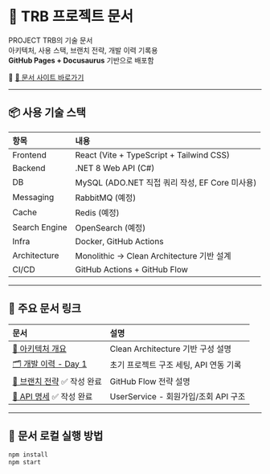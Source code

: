 # 📘 TRB 프로젝트 문서

PROJECT TRB의 기술 문서  
아키텍처, 사용 스택, 브랜치 전략, 개발 이력 기록용  
**GitHub Pages + Docusaurus** 기반으로 배포함

🔗 [📂 문서 사이트 바로가기](https://hyunpaper.github.io/docs/)

---

## 📦 사용 기술 스택

| 항목 | 내용 |
|:--|:--|
| Frontend | React (Vite + TypeScript + Tailwind CSS) |
| Backend | .NET 8 Web API (C#) |
| DB | MySQL (ADO.NET 직접 쿼리 작성, EF Core 미사용) |
| Messaging | RabbitMQ (예정) |
| Cache | Redis (예정) |
| Search Engine | OpenSearch (예정) |
| Infra | Docker, GitHub Actions |
| Architecture | Monolithic → Clean Architecture 기반 설계 |
| CI/CD | GitHub Actions + GitHub Flow |

---

## 📁 주요 문서 링크

| 문서 | 설명 |
|:--|:--|
| [🧱 아키텍처 개요](https://hyunpaper.github.io/docs/architecture) | Clean Architecture 기반 구성 설명 |
| [🗂 개발 이력 - Day 1](https://hyunpaper.github.io/docs/dev-log/dev-day-1) | 초기 프로젝트 구조 세팅, API 연동 기록 |
| [🌳 브랜치 전략](https://hyunpaper.github.io/docs/strategy/branch) ✅ 작성 완료 | GitHub Flow 전략 설명 |
| [🧪 API 명세](https://hyunpaper.github.io/docs/api/user-service) ✅ 작성 완료 | UserService - 회원가입/조회 API 구조 |

---

## 🚀 문서 로컬 실행 방법

```bash
npm install
npm start
